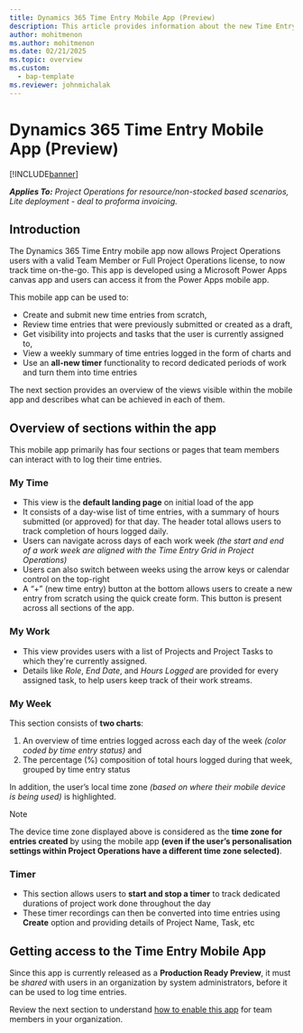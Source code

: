 ```yaml
---
title: Dynamics 365 Time Entry Mobile App (Preview)
description: This article provides information about the new Time Entry Mobile App (Preview).
author: mohitmenon
ms.author: mohitmenon
ms.date: 02/21/2025
ms.topic: overview
ms.custom: 
  - bap-template
ms.reviewer: johnmichalak
---
```


# Dynamics 365 Time Entry Mobile App (Preview)

[!INCLUDE[banner](../includes/banner.md)]

_**Applies To:** Project Operations for resource/non-stocked based scenarios, Lite deployment - deal to proforma invoicing._

## Introduction

The Dynamics 365 Time Entry mobile app now allows Project Operations users with a valid Team Member or Full Project Operations license, to now track time on-the-go. This app is developed using a Microsoft Power Apps canvas app and users can access it from the Power Apps mobile app.

This mobile app can be used to:
- Create and submit new time entries from scratch,
- Review time entries that were previously submitted or created as a draft,
- Get visibility into projects and tasks that the user is currently assigned to,
- View a weekly summary of time entries logged in the form of charts and
- Use an **all-new timer** functionality to record dedicated periods of work and turn them into time entries

The next section provides an overview of the views visible within the mobile app and describes what can be achieved in each of them.

## Overview of sections within the app

This mobile app primarily has four sections or pages that team members can interact with to log their time entries.

### My Time

- This view is the **default landing page** on initial load of the app
- It consists of a day-wise list of time entries, with a summary of hours submitted (or approved) for that day. The header total allows users to track completion of hours logged daily.
- Users can navigate across days of each work week _(the start and end of a work week are aligned with the Time Entry Grid in Project Operations)_
- Users can also switch between weeks using the arrow keys or calendar control on the top-right
- A “+” (new time entry) button at the bottom allows users to create a new entry from scratch using the quick create form. This button is present across all sections of the app.

### My Work

- This view provides users with a list of Projects and Project Tasks to which they're currently assigned.
- Details like _Role_, _End Date_, and _Hours Logged_ are provided for every assigned task, to help users keep track of their work streams.

### My Week

This section consists of **two charts**:
1. An overview of time entries logged across each day of the week _(color coded by time entry status)_ and
2. The percentage (%) composition of total hours logged during that week, grouped by time entry status

In addition, the user’s local time zone _(based on where their mobile device is being used)_ is highlighted. 

> [!NOTE]
> The device time zone displayed above is considered as the **time zone for entries created** by using the mobile app __(even if the user’s personalisation settings within Project Operations have a different time zone selected)__.

### Timer

- This section allows users to **start and stop a timer** to track dedicated durations of project work done throughout the day
- These timer recordings can then be converted into time entries using **Create** option and providing details of Project Name, Task, etc


## Getting access to the Time Entry Mobile App

Since this app is currently released as a **Production Ready Preview**, it must be _shared_ with users in an organization by system administrators, before it can be used to log time entries. 

Review the next section to understand [how to enable this app](enable-time-entry-mobile-app.md) for team members in your organization.


